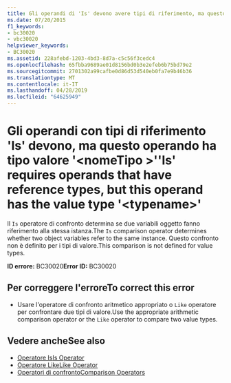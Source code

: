 ```yaml
---
title: Gli operandi di 'Is' devono avere tipi di riferimento, ma questo operando ha un tipo di valore '<typename>'
ms.date: 07/20/2015
f1_keywords:
- bc30020
- vbc30020
helpviewer_keywords:
- BC30020
ms.assetid: 228afebd-1203-4bd3-8d7a-c5c56f3cedc4
ms.openlocfilehash: 65fbba9689ae01d8156bd0b3e2efeb6b75bd79e2
ms.sourcegitcommit: 2701302a99cafbe0d86d53d540eb0fa7e9b46b36
ms.translationtype: MT
ms.contentlocale: it-IT
ms.lasthandoff: 04/28/2019
ms.locfileid: "64625949"
---
```

# <a name="is-requires-operands-that-have-reference-types-but-this-operand-has-the-value-type-typename"></a><span data-ttu-id="da76f-102">Gli operandi con tipi di riferimento 'Is' devono, ma questo operando ha tipo valore '\<nomeTipo >'</span><span class="sxs-lookup"><span data-stu-id="da76f-102">'Is' requires operands that have reference types, but this operand has the value type '\<typename>'</span></span>
<span data-ttu-id="da76f-103">Il `Is` operatore di confronto determina se due variabili oggetto fanno riferimento alla stessa istanza.</span><span class="sxs-lookup"><span data-stu-id="da76f-103">The `Is` comparison operator determines whether two object variables refer to the same instance.</span></span> <span data-ttu-id="da76f-104">Questo confronto non è definito per i tipi di valore.</span><span class="sxs-lookup"><span data-stu-id="da76f-104">This comparison is not defined for value types.</span></span>  
  
 <span data-ttu-id="da76f-105">**ID errore:** BC30020</span><span class="sxs-lookup"><span data-stu-id="da76f-105">**Error ID:** BC30020</span></span>  
  
## <a name="to-correct-this-error"></a><span data-ttu-id="da76f-106">Per correggere l'errore</span><span class="sxs-lookup"><span data-stu-id="da76f-106">To correct this error</span></span>  
  
- <span data-ttu-id="da76f-107">Usare l'operatore di confronto aritmetico appropriato o `Like` operatore per confrontare due tipi di valore.</span><span class="sxs-lookup"><span data-stu-id="da76f-107">Use the appropriate arithmetic comparison operator or the `Like` operator to compare two value types.</span></span>  
  
## <a name="see-also"></a><span data-ttu-id="da76f-108">Vedere anche</span><span class="sxs-lookup"><span data-stu-id="da76f-108">See also</span></span>

- [<span data-ttu-id="da76f-109">Operatore Is</span><span class="sxs-lookup"><span data-stu-id="da76f-109">Is Operator</span></span>](../../../visual-basic/language-reference/operators/is-operator.md)
- [<span data-ttu-id="da76f-110">Operatore Like</span><span class="sxs-lookup"><span data-stu-id="da76f-110">Like Operator</span></span>](../../../visual-basic/language-reference/operators/like-operator.md)
- [<span data-ttu-id="da76f-111">Operatori di confronto</span><span class="sxs-lookup"><span data-stu-id="da76f-111">Comparison Operators</span></span>](../../../visual-basic/language-reference/operators/comparison-operators.md)
